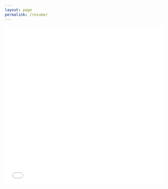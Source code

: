 ```yaml
---
layout: page
permalink: /resume/
---
```


<div class="pdf-container" style="position: relative; padding-bottom: 100%; height: 0; overflow: hidden; max-width: 100%; height: auto;">
    <iframe src="/assets/resume.pdf" 
            style="position: absolute; top: 0; left: 0; width: 100%; height: 100%;" 
            frameborder="0">
    </iframe>
</div>